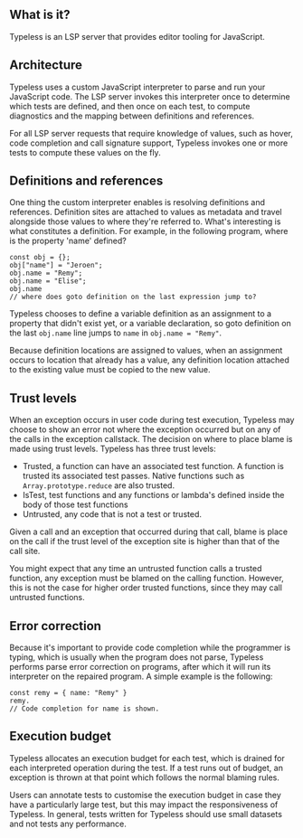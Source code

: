 ## What is it?
Typeless is an LSP server that provides editor tooling for JavaScript.

## Architecture
Typeless uses a custom JavaScript interpreter to parse and run your JavaScript code. The LSP server invokes this interpreter once to determine which tests are defined, and then once on each test, to compute diagnostics and the mapping between definitions and references.

For all LSP server requests that require knowledge of values, such as hover, code completion and call signature support, Typeless invokes one or more tests to compute these values on the fly.

## Definitions and references
One thing the custom interpreter enables is resolving definitions and references. Definition sites are attached to values as metadata and travel alongside those values to where they're referred to. What's interesting is what constitutes a definition. For example, in the following program, where is the property 'name' defined?

```
const obj = {};
obj["name"] = "Jeroen";
obj.name = "Remy";
obj.name = "Elise";
obj.name 
// where does goto definition on the last expression jump to?
```

Typeless chooses to define a variable definition as an assignment to a property that didn't exist yet, or a variable declaration, so goto definition on the last `obj.name` line jumps to `name` in `obj.name = "Remy"`.

Because definition locations are assigned to values, when an assignment occurs to location that already has a value, any definition location attached to the existing value must be copied to the new value.

## Trust levels
When an exception occurs in user code during test execution, Typeless may choose to show an error not where the exception occurred but on any of the calls in the exception callstack. The decision on where to place blame is made using trust levels. Typeless has three trust levels:

- Trusted, a function can have an associated test function. A function is trusted its associated test passes. Native functions such as `Array.prototype.reduce` are also trusted.
- IsTest, test functions and any functions or lambda's defined inside the body of those test functions
- Untrusted, any code that is not a test or trusted.

Given a call and an exception that occurred during that call, blame is place on the call if the trust level of the exception site is higher than that of the call site.

You might expect that any time an untrusted function calls a trusted function, any exception must be blamed on the calling function. However, this is not the case for higher order trusted functions, since they may call untrusted functions.

## Error correction
Because it's important to provide code completion while the programmer is typing, which is usually when the program does not parse, Typeless performs parse error correction on programs, after which it will run its interpreter on the repaired program. A simple example is the following:

```
const remy = { name: "Remy" }
remy.
// Code completion for name is shown.
```

## Execution budget
Typeless allocates an execution budget for each test, which is drained for each interpreted operation during the test. If a test runs out of budget, an exception is thrown at that point which follows the normal blaming rules.

Users can annotate tests to customise the execution budget in case they have a particularly large test, but this may impact the responsiveness of Typeless. In general, tests written for Typeless should use small datasets and not tests any performance.

